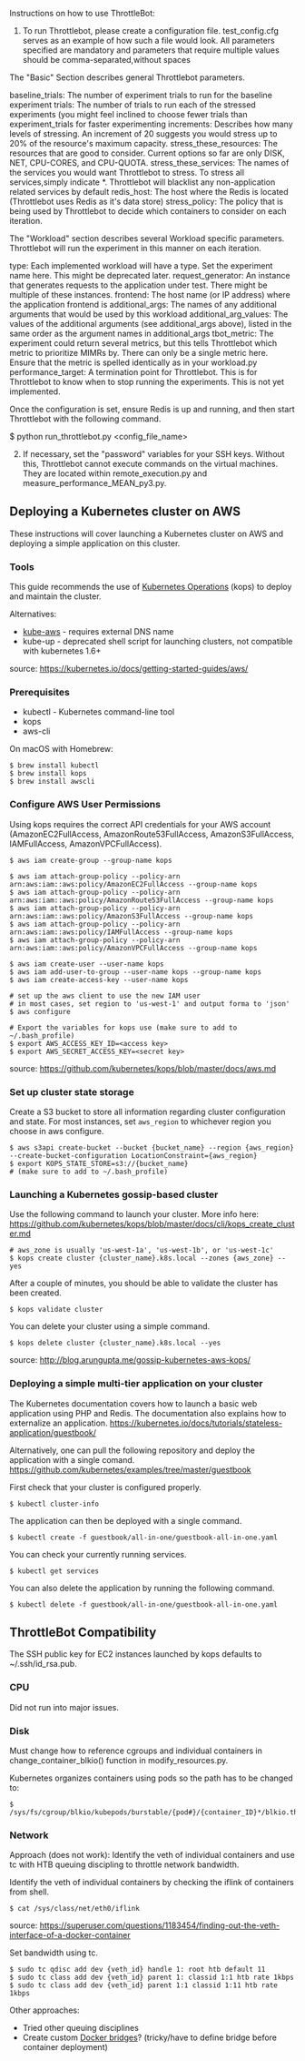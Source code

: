 Instructions on how to use ThrottleBot:

1. To run Throttlebot, please create a configuration file. test_config.cfg serves as an example of how such a file would look. All parameters specified are mandatory and parameters that require multiple values should be comma-separated,without spaces

The "Basic" Section describes general Throttlebot parameters.

baseline_trials: The number of experiment trials to run for the baseline experiment
trials: The number of trials to run each of the stressed experiments (you might feel inclined to choose fewer trials than experiment_trials for faster experimenting
increments: Describes how many levels of stressing. An increment of 20 suggests you would stress up to 20% of the resource's maximum capacity.
stress_these_resources: The resources that are good to consider. Current options so far are only DISK, NET, CPU-CORES, and CPU-QUOTA. 
stress_these_services: The names of the services you would want Throttlebot to stress. To stress all services,simply indicate *. Throttlebot will blacklist any non-application related services by default
redis_host: The host where the Redis is located (Throttlebot uses Redis as it's data store)
stress_policy: The policy that is being used by Throttlebot to decide which containers to consider on each iteration.

The "Workload" section describes several Workload specific parameters. Throttlebot will run the experiment in this manner on each iteration.

type: Each implemented workload will have a type. Set the experiment name here. This might be deprecated later.
request_generator: An instance that generates requests to the application under test. There might be multiple of these instances. 
frontend: The host name (or IP address) where the application frontend is
additional_args: The names of any additional arguments that would be used by this workload
additional_arg_values: The values of the additional arguments (see additional_args above), listed in the same order as the argument names in additional_args
tbot_metric: The experiment could return several metrics, but this tells Throttlebot which metric to prioritize MIMRs by. There can only be a single metric here. Ensure that the metric is spelled identically as in your workload.py
performance_target: A termination point for Throttlebot. This is for Throttlebot to know when to stop running the experiments. This is not yet implemented.

Once the configuration is set, ensure Redis is up and running, and then start Throttlebot with the following command.

$ python run_throttlebot.py <config_file_name>

2. If necessary, set the "password" variables for your SSH keys. Without this, Throttlebot cannot execute commands on the virtual machines. They are located within remote_execution.py and measure_performance_MEAN_py3.py.


## Deploying a Kubernetes cluster on AWS
These instructions will cover launching a Kubernetes cluster  on AWS and deploying a simple application on this cluster.

### Tools
This guide recommends the use of [Kubernetes Operations](https://github.com/kubernetes/kops) (kops) to deploy and maintain the cluster.

Alternatives:
- [kube-aws](https://github.com/kubernetes-incubator/kube-aws) - requires external DNS name
- kube-up - deprecated shell script for launching clusters, not compatible with kubernetes 1.6+

source: https://kubernetes.io/docs/getting-started-guides/aws/

### Prerequisites
- kubectl - Kubernetes command-line tool
- kops
- aws-cli

On macOS with Homebrew:
```
$ brew install kubectl
$ brew install kops
$ brew install awscli
```

### Configure AWS User Permissions
Using kops requires the correct API credentials for your AWS account (AmazonEC2FullAccess, AmazonRoute53FullAccess, AmazonS3FullAccess, IAMFullAccess, AmazonVPCFullAccess).

```
$ aws iam create-group --group-name kops

$ aws iam attach-group-policy --policy-arn arn:aws:iam::aws:policy/AmazonEC2FullAccess --group-name kops
$ aws iam attach-group-policy --policy-arn arn:aws:iam::aws:policy/AmazonRoute53FullAccess --group-name kops
$ aws iam attach-group-policy --policy-arn arn:aws:iam::aws:policy/AmazonS3FullAccess --group-name kops
$ aws iam attach-group-policy --policy-arn arn:aws:iam::aws:policy/IAMFullAccess --group-name kops
$ aws iam attach-group-policy --policy-arn arn:aws:iam::aws:policy/AmazonVPCFullAccess --group-name kops

$ aws iam create-user --user-name kops
$ aws iam add-user-to-group --user-name kops --group-name kops
$ aws iam create-access-key --user-name kops
```
```
# set up the aws client to use the new IAM user
# in most cases, set region to 'us-west-1' and output forma to 'json'
$ aws configure

# Export the variables for kops use (make sure to add to ~/.bash_profile)
$ export AWS_ACCESS_KEY_ID=<access key>
$ export AWS_SECRET_ACCESS_KEY=<secret key>
```
source: https://github.com/kubernetes/kops/blob/master/docs/aws.md

### Set up cluster state storage
Create a S3 bucket to store all information regarding cluster configuration and state. For most instances, set `aws_region` to whichever region you choose in aws configure.
```
$ aws s3api create-bucket --bucket {bucket_name} --region {aws_region} --create-bucket-configuration LocationConstraint={aws_region}
$ export KOPS_STATE_STORE=s3://{bucket_name}
# (make sure to add to ~/.bash_profile)
```

### Launching a Kubernetes gossip-based cluster
Use the following command to launch your cluster. More info here: https://github.com/kubernetes/kops/blob/master/docs/cli/kops_create_cluster.md
```
# aws_zone is usually 'us-west-1a', 'us-west-1b', or 'us-west-1c'
$ kops create cluster {cluster_name}.k8s.local --zones {aws_zone} --yes
```
After a couple of minutes, you should be able to validate the cluster has been created.
```
$ kops validate cluster
```
You can delete your cluster using a simple command.
```
$ kops delete cluster {cluster_name}.k8s.local --yes
````
source: http://blog.arungupta.me/gossip-kubernetes-aws-kops/

### Deploying a simple multi-tier application on your cluster
The Kubernetes documentation covers how to launch a basic web application using PHP and Redis. The documentation also explains how to externalize an application.
https://kubernetes.io/docs/tutorials/stateless-application/guestbook/

Alternatively, one can pull the following repository and deploy the application with a single comand.
https://github.com/kubernetes/examples/tree/master/guestbook

First check that your cluster is configured properly.
```
$ kubectl cluster-info
```
The application can then be deployed with a single command.
```
$ kubectl create -f guestbook/all-in-one/guestbook-all-in-one.yaml
```
You can check your currently running services.
```
$ kubectl get services
```
You can also delete the application by running the following command.
```
$ kubectl delete -f guestbook/all-in-one/guestbook-all-in-one.yaml
```


## ThrottleBot Compatibility
The SSH public key for EC2 instances launched by kops defaults to ~/.ssh/id_rsa.pub.


### CPU
Did not run into major issues.

### Disk
Must change how to reference cgroups and individual containers in change_container_blkio() function in modify_resources.py.

Kubernetes organizes containers using pods so the path has to be changed to:
```
$ /sys/fs/cgroup/blkio/kubepods/burstable/{pod#}/{container_ID}*/blkio.throttle.read_bps_device
````

### Network

Approach (does not work): Identify the veth of individual containers and use tc with HTB queuing discipling to throttle network bandwidth.

Identify the veth of individual containers by checking the iflink of containers from shell.
```
$ cat /sys/class/net/eth0/iflink
```
source: https://superuser.com/questions/1183454/finding-out-the-veth-interface-of-a-docker-container

Set bandwidth using tc.
```
$ sudo tc qdisc add dev {veth_id} handle 1: root htb default 11
$ sudo tc class add dev {veth_id} parent 1: classid 1:1 htb rate 1kbps
$ sudo tc class add dev {veth_id} parent 1:1 classid 1:11 htb rate 1kbps
``` 

Other approaches:
- Tried other queuing disciplines
- Create custom [Docker bridges](https://docs.docker.com/engine/userguide/networking/default_network/build-bridges/)? (tricky/have to define bridge before container deployment)
